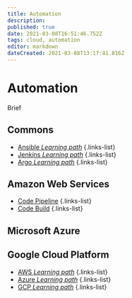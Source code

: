 ```yaml
---
title: Automation
description: 
published: true
date: 2021-03-08T16:51:46.752Z
tags: cloud, automation
editor: markdown
dateCreated: 2021-03-08T13:17:41.816Z
---
```


# Automation
Brief
## Commons
- [Ansible *Learning path*](/training/cloud_and_devops/tbd)
{.links-list}
- [Jenkins *Learning path*](/training/cloud_and_devops/tbd)
{.links-list}
- [Argo *Learning path*](/training/cloud_and_devops/tbd)
{.links-list}
## Amazon Web Services
- [Code Pipeline](/training/aws/code_pipeline)
{.links-list}
- [Code Build](/training/aws/code_build)
{.links-list}
## Microsoft Azure

## Google Cloud Platform

- [AWS *Learning path*](/training/cloud_and_devops/automation/aws)
{.links-list}
- [Azure *Learning path*](/training/cloud_and_devops/automation/azure)
{.links-list}
- [GCP *Learning path*](/training/cloud_and_devops/automation/gcp)
{.links-list}